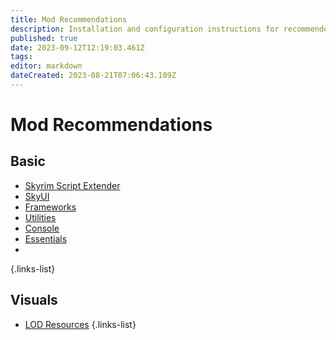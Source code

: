 ```yaml
---
title: Mod Recommendations
description: Installation and configuration instructions for recommended mods.
published: true
date: 2023-09-12T12:19:03.461Z
tags: 
editor: markdown
dateCreated: 2023-08-21T07:06:43.109Z
---
```


# Mod Recommendations

## Basic

- [Skyrim Script Extender](/mods/skse)
- [SkyUI](/mods/skyui)
- [Frameworks](/mods/frameworks)
- [Utilities](/mods/utilities)
- [Console](/mods/console)
- [Essentials](/mods/essentials)
- 
{.links-list}

## Visuals

- [LOD Resources](/mods/lod-resources)
{.links-list}
